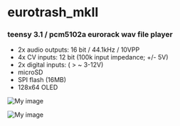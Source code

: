 # eurotrash_mkII

### teensy 3.1 / pcm5102a eurorack wav file player 

- 2x audio outputs: 16 bit / 44.1kHz / 10VPP
- 4x CV inputs: 12 bit (100k input impedance; +/- 5V)
- 2x digital inputs: ( > ~ 3-12V)
- microSD
- SPI flash (16MB)
- 128x64 OLED

![My image](https://farm6.staticflickr.com/5764/20884465664_e5d1006e4a_c.jpg)


![My image](https://c2.staticflickr.com/6/5722/20556752852_459c366e26_c.jpg)
